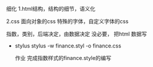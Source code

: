 细化
   1.html结构，结构的细节，语义化

   2.css 面向对象的css
   特殊的字体，自定义字体的css

   指数，类别，后端决定，由数据决定
   没必要， 把html 数据写

- stylus
  stylus -w finance.styl -o finance.css

  作业
  完成指数样式的finance.style的编写